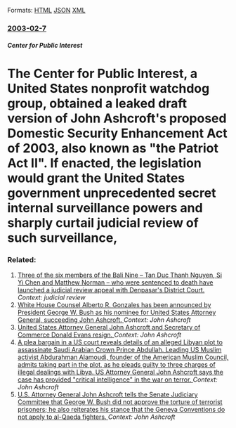
Formats: [HTML](/news/2003/02/7/the-center-for-public-interest-a-united-states-nonprofit-watchdog-group-obtained-a-leaked-draft-version-of-john-ashcroft-s-proposed-domes.html)  [JSON](/news/2003/02/7/the-center-for-public-interest-a-united-states-nonprofit-watchdog-group-obtained-a-leaked-draft-version-of-john-ashcroft-s-proposed-domes.json)  [XML](/news/2003/02/7/the-center-for-public-interest-a-united-states-nonprofit-watchdog-group-obtained-a-leaked-draft-version-of-john-ashcroft-s-proposed-domes.xml)  

### [2003-02-7](/news/2003/02/7/index.md)

##### Center for Public Interest
#  The Center for Public Interest, a United States nonprofit watchdog group, obtained a leaked draft version of John Ashcroft's proposed Domestic Security Enhancement Act of 2003, also known as "the Patriot Act II". If enacted, the legislation would grant the United States government unprecedented secret internal surveillance powers and sharply curtail judicial review of such surveillance,




### Related:

1. [ Three of the six members of the Bali Nine &ndash; Tan Duc Thanh Nguyen, Si Yi Chen and Matthew Norman &ndash; who were sentenced to death have launched a judicial review appeal with Denpasar's District Court. ](/news/2007/04/23/three-of-the-six-members-of-the-bali-nine-ndash-tan-duc-thanh-nguyen-si-yi-chen-and-matthew-norman-ndash-who-were-sentenced-to-death-h.md) _Context: judicial review_
2. [ White House Counsel Alberto R. Gonzales has been announced by President George W. Bush as his nominee for United States Attorney General, succeeding John Ashcroft. ](/news/2004/11/9/white-house-counsel-alberto-r-gonzales-has-been-announced-by-president-george-w-bush-as-his-nominee-for-united-states-attorney-general-s.md) _Context: John Ashcroft_
3. [ United States Attorney General John Ashcroft and Secretary of Commerce Donald Evans resign. ](/news/2004/11/8/united-states-attorney-general-john-ashcroft-and-secretary-of-commerce-donald-evans-resign.md) _Context: John Ashcroft_
4. [ A plea bargain in a US court reveals details of an alleged Libyan plot to assassinate Saudi Arabian Crown Prince Abdullah. Leading US Muslim activist Abdurahman Alamoudi, founder of the American Muslim Council, admits taking part in the plot, as he pleads guilty to three charges of illegal dealings with Libya. US Attorney General John Ashcroft says the case has provided "critical intelligence" in the war on terror. ](/news/2004/07/31/a-plea-bargain-in-a-us-court-reveals-details-of-an-alleged-libyan-plot-to-assassinate-saudi-arabian-crown-prince-abdullah-leading-us-musli.md) _Context: John Ashcroft_
5. [ U.S. Attorney General John Ashcroft tells the Senate Judiciary Committee that George W. Bush did not approve the torture of terrorist prisoners; he also reiterates his stance that the Geneva Conventions do not apply to al-Qaeda fighters. ](/news/2004/06/9/u-s-attorney-general-john-ashcroft-tells-the-senate-judiciary-committee-that-george-w-bush-did-not-approve-the-torture-of-terrorist-priso.md) _Context: John Ashcroft_
